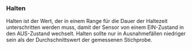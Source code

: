 ﻿### Halten

Halten ist der Wert, der in einem Range für die Dauer der Haltezeit unterschritten werden muss, damit der Sensor von einem EIN-Zustand in den AUS-Zustand wechselt. Halten sollte nur in Ausnahmefällen niedriger sein als der Durchschnittswert der gemessenen Stichprobe.

